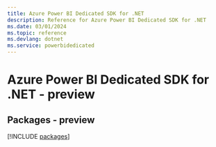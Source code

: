 ```yaml
---
title: Azure Power BI Dedicated SDK for .NET
description: Reference for Azure Power BI Dedicated SDK for .NET
ms.date: 03/01/2024
ms.topic: reference
ms.devlang: dotnet
ms.service: powerbidedicated
---
```

# Azure Power BI Dedicated SDK for .NET - preview
## Packages - preview
[!INCLUDE [packages](power-bi-dedicated-index.md)]